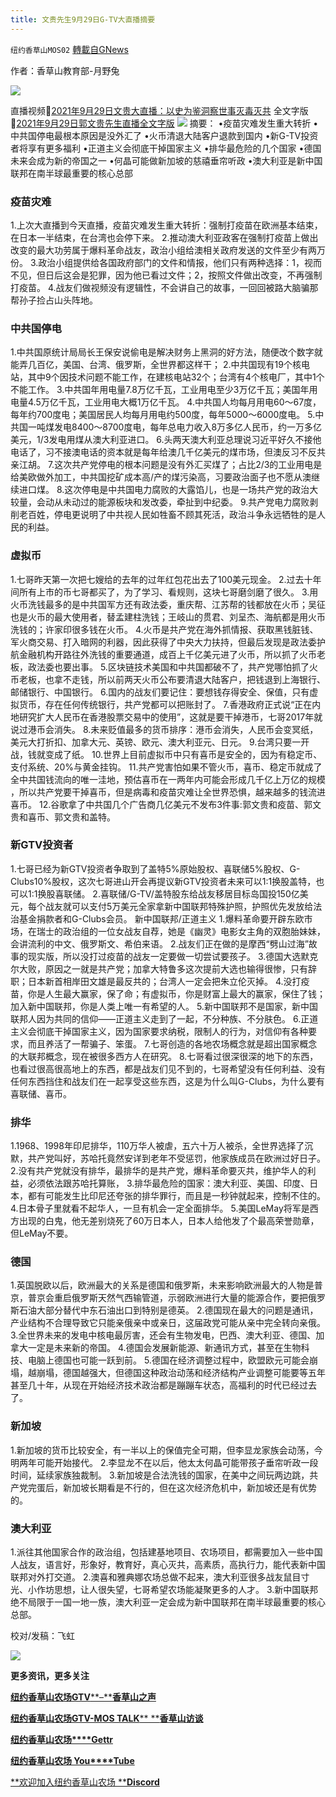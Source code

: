 ```yaml
---
title: 文贵先生9月29日G-TV大直播摘要
---
```

`纽约香草山MOS02` [轉載自GNews](https://gnews.org/zh-hans/1567587/)

作者：香草山教育部-月野兔

![](https://assets.gnews.org/wp-content/uploads/2021/09/s2.jpg)



直播视频🔗[2021年9月29日文贵大直播：以史为鉴洞察世事灭毒灭共](https://gtv.org/video/id=615466c142a8af3151a74ee3)
全文字版🔗[2021年9月29日郭文贵先生直播全文字版](https://gnews.org/zh-hans/1565198/)
![](https://assets.gnews.org/wp-content/uploads/2021/10/图片27.png)
摘要：
•疫苗灾难发生重大转折
•中共国停电最根本原因是没外汇了
•火币清退大陆客户退款到国内
•新G-TV投资者将享有更多福利
•正道主义会彻底干掉国家主义
•排华最危险的几个国家
•德国未来会成为新的帝国之一
•何晶可能做新加坡的慈禧垂帘听政
•澳大利亚是新中国联邦在南半球最重要的核心总部

### 疫苗灾难

1.上次大直播到今天直播，疫苗灾难发生重大转折：强制打疫苗在欧洲基本结束，在日本一半结束，在台湾也会停下来。
2.推动澳大利亚政客在强制打疫苗上做出改变的最大功劳属于爆料革命战友，政治小组给澳相关政府发送的文件至少有两万份。
3.政治小组提供给各国政府部门的文件和情报，他们只有两种选择：1，视而不见，但日后这会是犯罪，因为他已看过文件；2，按照文件做出改变，不再强制打疫苗。
4.战友们做视频没有逻辑性，不会讲自己的故事，一回回被路大脑骗那帮孙子捡占山头阵地。

### 中共国停电

1.中共国原统计局局长王保安说偷电是解决财务上黑洞的好方法，随便改个数字就能弄几百亿，美国、台湾、俄罗斯，全世界都这样干；
2.中共国现有19个核电站，其中9个因技术问题不能工作，在建核电站32个；台湾有4个核电厂，其中1个不能工作。
3.中共国年用电量7.8万亿千瓦，工业用电至少3万亿千瓦；美国年用电量4.5万亿千瓦，工业用电大概1万亿千瓦。
4.中共国人均每月用电60～67度，每年约700度电；美国居民人均每月用电约500度，每年5000～6000度电。
5.中共国一吨煤发电8400～8700度电，每年总电力收入8万多亿人民币，约一万多亿美元，1/3发电用煤从澳大利亚进口。
6.头两天澳大利亚总理说习近平好久不接他电话了，习不接澳电话的资本就是每年给澳几千亿美元的煤市场，但澳反习不反共亲江胡。
7.这次共产党停电的根本问题是没有外汇买煤了；占比2/3的工业用电是给美欧做外加工，中共国挖矿成本高/产的煤污染高，习要政治面子也不愿从澳继续进口煤。
8.这次停电是中共国电力腐败的大露馅儿，也是一场共产党的政治大较量，会动从未动过的能源板块和发改委，牵扯到中纪委。
9.共产党电力腐败剥削老百姓，停电更说明了中共视人民如牲畜不顾其死活，政治斗争永远牺牲的是人民的利益。

### 虚拟币

1.七哥昨天第一次把七嫂给的去年的过年红包花出去了100美元现金。
2.过去十年间所有上市的币七哥都买了，为了学习、看规则，这块七哥磨剑磨了很久。
3.用火币洗钱最多的是中共国军方还有政法委，重庆帮、江苏帮的钱都放在火币；吴征也是火币的最大使用者，替孟建柱洗钱；王岐山的贯君、刘呈杰、海航都是用火币洗钱的；许家印很多钱在火币。
4.火币是共产党在海外抓情报、获取黑钱脏钱、军火商交易、打入暗网的利器，因此获得了中央大力扶持，但最后发现是政法委护航金融机构开路往外洗钱的重要通道，成百上千亿美元进了火币，所以抓了火币老板，政法委也要出事。
5.区块链技术美国和中共国都破不了，共产党哪怕抓了火币老板，也拿不走钱，所以前两天火币公布要清退大陆客户，把钱退到上海银行、邮储银行、中国银行。
6.国内的战友们要记住：要想钱存得安全、保值，只有虚拟货币，存在任何传统银行，共产党都可以把账封了。
7.香港政府正式说“正在内地研究扩大人民币在香港股票交易中的使用”，这就是要干掉港币，七哥2017年就说过港币会消失。
8.未来贬值最多的货币排序：港币会消失，人民币会变冥纸，美元大打折扣、加拿大元、英镑、欧元、澳大利亚元、日元。
9.台湾只要一开战，钱就变成了纸。
10.世界上目前虚拟币中只有喜币是安全的，因为有稳定币、支付系统、20%与黄金挂钩。
11.共产党害怕如果不管火币，喜币、稳定币就成了全中共国钱流向的唯一洼地，预估喜币在一两年内可能会形成几千亿上万亿的规模 ，所以共产党要干掉喜币，但是病毒和疫苗灾难让全世界恐惧，越来越多的钱流进喜币。
12.谷歌拿了中共国几个广告商几亿美元不发布3件事:郭文贵和疫苗、郭文贵和喜币、郭文贵和盖特。

### 新GTV投资者

1.七哥已经为新GTV投资者争取到了盖特5%原始股权、喜联储5%股权、G-Clubs10%股权，这次七哥进山开会再提议新GTV投资者未来可以1:1换股盖特，也可以1:1换股喜联储。
2.喜联储/G-TV/盖特股东给战友移居目标岛国投150亿美元，每个战友就可以支付5万美元全家拿新中国联邦特殊护照，护照优先发放给法治基金捐款者和G-Clubs会员。
新中国联邦/正道主义
1.爆料革命要开辟东欧市场，在瑞士的政治组的一位女战友自荐，她是《幽灵》电影女主角的双胞胎妹妹，会讲流利的中文、俄罗斯文、希伯来语。
2.战友们正在做的是摩西“劈山过海”故事的现实版，所以没打过疫苗的战友一定要做一切尝试要孩子。
3.德国大选默克尔大败，原因之一就是共产党；加拿大特鲁多这次提前大选也输得很惨，只有辞职；日本新首相岸田文雄是最反共的；台湾人一定会把朱立伦灭掉。
4.没打疫苗，你是人生最大赢家，保了命；有虚拟币，你是财富上最大的赢家，保住了钱；加入新中国联邦，你是人类上唯一有希望的人。
5.新中国联邦不是国家，新中国联邦人因为共同的信仰——正道主义走到了一起，不分种族、不分肤色。
6.正道主义会彻底干掉国家主义，因为国家要求纳税，限制人的行为，对信仰有各种要求，而且养活了一帮骗子、笨蛋。
7.七哥创造的各地农场概念就是超出国家概念的大联邦概念，现在被很多西方人在研究。
8.七哥看过很深很深的地下的东西，也看过很高很高地上的东西，都是战友们见不到的，七哥希望没有任何利益、没有任何东西挡住和战友们在一起享受这些东西，这是为什么叫G-Clubs，为什么要有喜联储、喜币。

### 排华

1.1968、1998年印尼排华，110万华人被虐，五六十万人被杀，全世界选择了沉默，共产党叫好，苏哈托竟然安详到老年不受惩罚，他家族成员在欧洲过好日子。
2.没有共产党就没有排华，最排华的是共产党，爆料革命要灭共，维护华人的利益，必须依法跟苏哈托算账，
3.排华最危险的国家：澳大利亚、美国、印度、日本，都有可能发生比印尼还夸张的排华罪行，而且是一秒钟就起来，控制不住的。
4.日本骨子里就看不起华人，一旦有机会一定全面排华。
5.美国LeMay将军是西方出现的白鬼，他无差别烧死了60万日本人，日本人给他发了个最高荣誉勋章，但LeMay不要。

### 德国

1.英国脱欧以后，欧洲最大的关系是德国和俄罗斯，未来影响欧洲最大的人物是普京，普京会重启俄罗斯天然气西输管道，示弱欧洲进行大量的能源合作，要把俄罗斯石油大部分替代中东石油出口到特别是德英。
2.德国现在最大的问题是通讯，产业结构不合理导致它只能亲俄亲中或亲日，这届政党可能从亲中完全转向亲俄。
3.全世界未来的发电中核电最厉害，还会有生物发电，巴西、澳大利亚、德国、加拿大一定是未来新的帝国。
4.德国会发展新能源、新通讯方式，甚至在生物科技、电脑上德国也可能一跃到前。
5.德国在经济调整过程中，欧盟欧元可能会崩塌，越崩塌，德国越强大，但德国这种政治动荡和经济结构产业调整可能要等五年甚至几十年，从现在开始经济技术政治都是蹦蹦车状态，高福利的时代已经过去了。

### 新加坡

1.新加坡的货币比较安全，有一半以上的保值完全可期，但李显龙家族会动荡，今明两年可能开始接代。
2.李显龙不在以后，他太太何晶可能带孩子垂帘听政一段时间，延续家族独裁制。
3.新加坡是合法洗钱的国家，在美中之间玩两边跳，共产党完蛋后，新加坡长期看是不行的，但在这次经济危机中，新加坡还是有优势的。

### 澳大利亚

1.派往其他国家合作的政治组，包括建基地项目、农场项目，都需要加入一些中国人战友，语言好，形象好，教育好，真心灭共，高素质，高执行力，能代表新中国联邦对外打交道。
2.澳喜和雅典娜农场总做不起来，澳大利亚很多战友鼠目寸光、小作坊思想，让人很失望，七哥希望农场能凝聚更多的人才。
3.新中国联邦绝不局限于一国一地一族，澳大利亚一定会成为新中国联邦在南半球最重要的核心总部。

校对/发稿：飞虹

![](https://assets.gnews.org/wp-content/uploads/2021/10/M10.png)

**更多资讯，更多关注**

[**纽约香草山农场GTV****–****香草山之声**](https://gtv.org/user/5ffbdcd7f579a75e0bd123e6)

[**纽约香草山农场GTV-MOS TALK**** ****香草山访谈**](https://gtv.org/user/5e9dcdd50dbf207957d89bcd)

[**纽约香草山农场****Gettr**](https://www.gettr.com/user/himalaya_mos)

[**纽约香草山农场 You****Tube**](https://www.youtube.com/channel/UCSLHrqs6Pil7V-_jOuZVVgg)

[**欢迎加入纽约香草山农场 ****Discord**](https://discord.gg/ChqXAHd)
